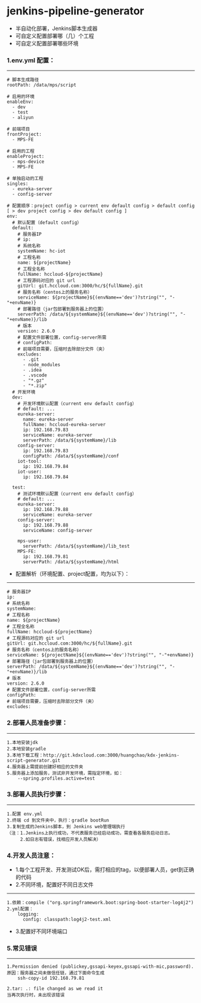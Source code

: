 # jenkins-pipeline-generator
* 半自动化部署，Jenkins脚本生成器
* 可自定义配置部署哪（几）个工程
* 可自定义配置部署哪些环境

### 1.env.yml 配置：
***
    # 脚本生成路径
    rootPath: /data/mps/script
    
    # 启用的环境
    enableEnv:
      - dev
      - test
      - aliyun
    
    # 前端项目
    frontProject:
      - MPS-FE

    # 启用的工程
    enableProject:
      - mps-device
      - MPS-FE

    # 单独启动的工程
    singles:
      - eureka-server
      - config-server

    # 配置顺序：project config > current env default config > default config [ > dev project config > dev default config ]
    env:
      # 默认配置（default config）
      default:
        # 服务器IP
        # ip: 
        # 系统名称
        systemName: hc-iot
        # 工程名称
        name: ${projectName}
        # 工程全名称
        fullName: hccloud-${projectName}
        # 工程源码对应的 git url
        gitUrl: git.hccloud.com:3000/hc/${fullName}.git
        # 服务名称（centos上的服务名称）
        serviceName: ${projectName}${(envName=='dev')?string("", "-"+envName)}
        # 部署路径（jar包部署到服务器上的位置）
        serverPath: /data/${systemName}${(envName=='dev')?string("", "-"+envName)}/lib
        # 版本
        version: 2.6.0
        # 配置文件部署位置，config-server所需
        # configPath: 
        # 前端项目需要，压缩时去除部分文件（夹）
        excludes:
          - .git
          - node_modules
          - .idea
          - .vscode
          - "*.gz"
          - "*.zip"
      # 开发环境
      dev:
        # 开发环境默认配置（current env default config）
        # default: ...
        eureka-server:
          name: eureka-server
          fullName: hccloud-eureka-server
          ip: 192.168.79.83
          serviceName: eureka-server
          serverPath: /data/${systemName}/lib
        config-server:
          ip: 192.168.79.83
          configPath: /data/${systemName}/conf
        iot-tool:
          ip: 192.168.79.84
        iot-user:
          ip: 192.168.79.84

      test:
        # 测试环境默认配置（current env default config）
        # default: ...
        eureka-server:
          ip: 192.168.79.88
          serviceName: eureka-server
        config-server:
          ip: 192.168.79.88
          serviceName: config-server

        mps-user:
          serverPath: /data/${systemName}/lib_test
        MPS-FE:
          ip: 192.168.79.81
          serverPath: /data/${systemName}/html

- 配置解析（环境配置、project配置，均为以下）：
***
    # 服务器IP
    ip: 
    # 系统名称
    systemName: 
    # 工程名称
    name: ${projectName}
    # 工程全名称
    fullName: hccloud-${projectName}
    # 工程源码对应的 git url
    gitUrl: git.hccloud.com:3000/hc/${fullName}.git
    # 服务名称（centos上的服务名称）
    serviceName: ${projectName}${(envName=='dev')?string("", "-"+envName)}
    # 部署路径（jar包部署到服务器上的位置）
    serverPath: /data/${systemName}${(envName=='dev')?string("", "-"+envName)}/lib
    # 版本
    version: 2.6.0
    # 配置文件部署位置，config-server所需
    configPath: 
    # 前端项目需要，压缩时去除部分文件（夹）
    excludes:

### 2.部署人员准备步骤：
***
    1.本地安装jdk
    2.本地安装gradle
    3.本地下载工程：http://git.kdxcloud.com:3000/huangchao/kdx-jenkins-script-generator.git
    4.服务器上需提前创建好相应的文件夹
    5.服务器上添加服务，测试非开发环境，需指定环境，如：
        --spring.profiles.active=test

### 3.部署人员执行步骤：
***
    1.配置 env.yml
    2.终端 cd 到文件夹中，执行：gradle bootRun
    3.复制生成的Jenkins脚本，到 Jenkins web管理端执行
    （注：1.Jenkins上执行成功，不代表服务已经启动成功，需查看各服务启动日志。
         2.如日志有错误，找相应开发人员解决）

### 4.开发人员注意：
- 1.每个工程开发、开发测试OK后，需打相应的tag，以便部署人员，get到正确的代码
- 2.不同环境，配置好不同日志文件
***
    1.依赖：compile ("org.springframework.boot:spring-boot-starter-log4j2")
    2.yml配置：
        logging:
          config: classpath:log4j2-test.xml
- 3.配置好不同环境端口

### 5.常见错误
***
    1.Permission denied (publickey,gssapi-keyex,gssapi-with-mic,password).
    原因：服务器之间未做信任链，通过下面命令生成
        ssh-copy-id 192.168.79.81

    2.tar: .: file changed as we read it
    当再次执行时，未出现该错误